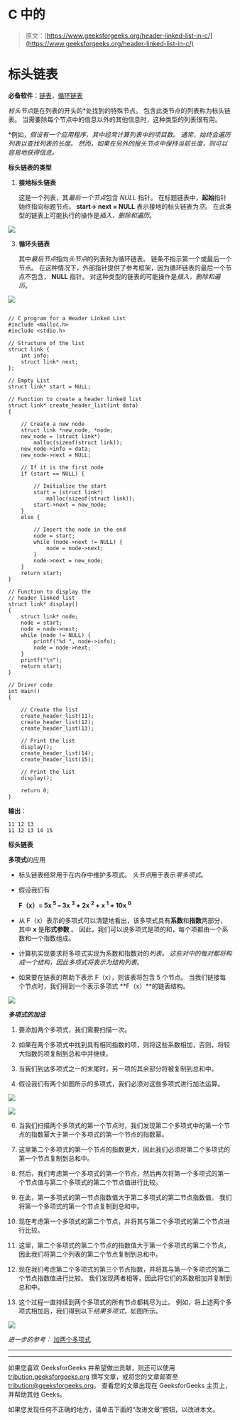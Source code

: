 # C 中的

> 原文：[https://www.geeksforgeeks.org/header-linked-list-in-c/](https://www.geeksforgeeks.org/header-linked-list-in-c/)

# 标头链表

**必备软件**：[链表](https://www.geeksforgeeks.org/data-structures/linked-list/)，[循环链表](https://www.geeksforgeeks.org/circular-linked-list/)

*标头节点*是在列表的开头的*处找到的特殊节点。 包含此类节点的列表称为标头链表。 当需要除每个节点中的信息以外的其他信息时，这种类型的列表很有用。

*例如，*假设有一个应用程序，其中经常计算列表中的项目数。 通常，始终会遍历列表以查找列表的长度。 然而，如果在另外的报头节点中保持当前长度，则可以容易地获得信息。*

**标头链表的类型**

1.  **接地标头链表**

    这是一个列表，其*最后一个节点*包含 *NULL* 指针。 在标题链表中，**起始**指针始终指向标题节点。 **start-> next = NULL** 表示接地的标头链表为*空*。 在此类型的链表上可能执行的操作是*插入，删除和遍历*。

![](img/24e31bebcccbe575776f0ff58d838ce7.png)

3.  **循环头链表**

    其中*最后节点*指向*头节点*的列表称为循环链表。 链条不指示第一个或最后一个节点。 在这种情况下，外部指针提供了参考框架，因为循环链表的最后一个节点不包含， **NULL** 指针。 对这种类型的链表的可能操作是*插入，删除和遍历*。

![](img/25c2c24ce305270bac800132b5041586.png)

```

// C program for a Header Linked List 
#include <malloc.h> 
#include <stdio.h> 

// Structure of the list 
struct link { 
    int info; 
    struct link* next; 
}; 

// Empty List 
struct link* start = NULL; 

// Function to create a header linked list 
struct link* create_header_list(int data) 
{ 

    // Create a new node 
    struct link *new_node, *node; 
    new_node = (struct link*) 
        malloc(sizeof(struct link)); 
    new_node->info = data; 
    new_node->next = NULL; 

    // If it is the first node 
    if (start == NULL) { 

        // Initialize the start 
        start = (struct link*) 
            malloc(sizeof(struct link)); 
        start->next = new_node; 
    } 
    else { 

        // Insert the node in the end 
        node = start; 
        while (node->next != NULL) { 
            node = node->next; 
        } 
        node->next = new_node; 
    } 
    return start; 
} 

// Function to display the 
// header linked list 
struct link* display() 
{ 
    struct link* node; 
    node = start; 
    node = node->next; 
    while (node != NULL) { 
        printf("%d ", node->info); 
        node = node->next; 
    } 
    printf("\n"); 
    return start; 
} 

// Driver code 
int main() 
{ 

    // Create the list 
    create_header_list(11); 
    create_header_list(12); 
    create_header_list(13); 

    // Print the list 
    display(); 
    create_header_list(14); 
    create_header_list(15); 

    // Print the list 
    display(); 

    return 0; 
} 

```

**输出**：

```
11 12 13 
11 12 13 14 15

```

**标头链表**

**多项式**的应用

*   标头链表经常用于在内存中维护多项式。 *头节点*用于表示*零多项式*。

*   假设我们有

    **F（x）= 5x <sup>5</sup> – 3x <sup>3</sup> + 2x <sup>2</sup> + x <sup>1</sup> + 10x <sup>0</sup>**

*   从 F（x）表示的多项式可以清楚地看出，该多项式具有**系数**和**指数**两部分，其中 **x** 是**形式参数** 。 因此，我们可以说多项式是项的和，每个项都由一个系数和一个指数组成。

*   计算机实现要求将多项式实现为系数和指数对的*列表。 这些对中的每对都将构成一个结构，因此多项式将表示为结构列表。*

*   如果要在链表的帮助下表示 F（x），则该表将包含 5 个节点。 当我们链接每个节点时，我们得到一个表示多项式 **F（x）**的链表结构。

![](img/e63324fcab864282717639a4d2a00458.png)

***多项式的加法***

1.  要添加两个多项式，我们需要扫描一次。

2.  如果在两个多项式中找到具有相同指数的项，则将这些系数相加，否则，将较大指数的项复制到总和中并继续。

3.  当我们到达多项式之一的末尾时，另一项的其余部分将被复制到总和中。

4.  假设我们有两个如图所示的多项式，我们必须对这些多项式进行加法运算。

![](img/8d0f87aca766a644b07fea12992ed566.png)

![](img/207b6d3261eb864ff4ead09bdf8989fe.png)

6.  当我们扫描两个多项式的第一个节点时，我们发现第二个多项式中的第一个节点的指数幂大于第一个多项式的第一个节点的指数幂。

7.  这里第二个多项式的第一个节点的指数更大，因此我们必须将第二个多项式的第一个节点复制到总和中。

8.  然后，我们考虑第一个多项式的第一个节点，然后再次将第一个多项式的第一个节点值与第二个多项式的第二个节点值进行比较。

9.  在此，第一多项式的第一节点指数值大于第二多项式的第二节点指数值。 我们将第一个多项式的第一个节点复制到总和中。

10.  现在考虑第一个多项式的第二个节点，并将其与第二个多项式的第二个节点进行比较。

11.  这里，第二个多项式的第二个节点的指数值大于第一个多项式的第二个节点，因此我们将第二个列表的第二个节点复制到总和中。

12.  现在我们考虑第二个多项式的第三个节点指数，并将其与第一个多项式的第二个节点指数值进行比较。 我们发现两者相等，因此将它们的系数相加并复制到总和中。

13.  这个过程一直持续到两个多项式的所有节点都耗尽为止。 例如，将上述两个多项式相加后，我们得到以下*结果多项式*，如图所示。

![](img/b6260925da1cb58b919ac4aea352032e.png)

*进一步的参考：* [加两个多项式](https://www.geeksforgeeks.org/adding-two-polynomials-using-linked-list/)



* * *

* * *

如果您喜欢 GeeksforGeeks 并希望做出贡献，则还可以使用 [tribution.geeksforgeeks.org](https://contribute.geeksforgeeks.org/) 撰写文章，或将您的文章邮寄至 tribution@geeksforgeeks.org。 查看您的文章出现在 GeeksforGeeks 主页上，并帮助其他 Geeks。

如果您发现任何不正确的地方，请单击下面的“改进文章”按钮，以改进本文。